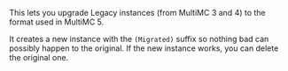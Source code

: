 This lets you upgrade Legacy instances (from MultiMC 3 and 4) to the format used in MultiMC 5.

It creates a new instance with the `(Migrated)` suffix so nothing bad can possibly happen to the original. If the new instance works, you can delete the original one.